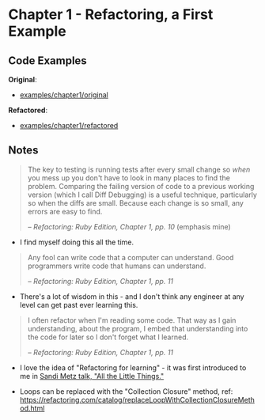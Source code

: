 # Chapter 1 - Refactoring, a First Example

## Code Examples

**Original**:
- [examples/chapter1/original](examples/chapter1/original)

**Refactored**:
- [examples/chapter1/refactored](examples/chapter1/refactored)

## Notes

> The key to testing is running tests after every small change so _when_ you mess up you don't have to look in many places to find the problem.
> Comparing the failing version of code to a previous working version (which I call Diff Debugging) is a useful technique, particularly so when the diffs are small.
> Because each change is so small, any errors are easy to find.
>
> – _Refactoring: Ruby Edition, Chapter 1, pp. 10_ (emphasis mine)

- I find myself doing this all the time.

> Any fool can write code that a computer can understand.
> Good programmers write code that humans can understand.
>
> – _Refactoring: Ruby Edition, Chapter 1, pp. 11_

- There's a lot of wisdom in this - and I don't think any engineer at any level can get past ever learning this.

> I often refactor when I'm reading some code.
> That way as I gain understanding, about the program, I embed that understanding into the code for later so I don't forget what I learned.
>
> – _Refactoring: Ruby Edition, Chapter 1, pp. 11_

- I love the idea of "Refactoring for learning" - it was first introduced to me in [Sandi Metz talk, "All the Little Things."](https://www.youtube.com/watch?v=8bZh5LMaSmE&list=PLqal2KPbpmUwQurG_ixyT9pAHcesUjvJ5&index=4)


- Loops can be replaced with the "Collection Closure" method, ref: https://refactoring.com/catalog/replaceLoopWithCollectionClosureMethod.html
